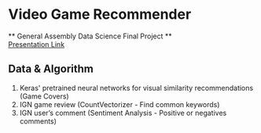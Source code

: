 # Video Game Recommender
** General Assembly Data Science Final Project **  
[Presentation Link](https://docs.google.com/presentation/d/1WeLRmn3pQCgYQyMRhNDY9TzovsQcaZy1oHU0tjBFfOo/edit?usp=sharing)


## Data & Algorithm
1. Keras' pretrained neural networks for visual similarity recommendations (Game Covers)
2. IGN game review (CountVectorizer - Find common keywords)
3. IGN user’s comment (Sentiment Analysis - Positive or negatives comments)

